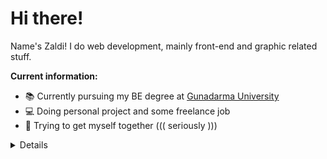 # Hi there!

Name's Zaldi! I do web development, mainly front-end and graphic related stuff.

**Current information:**
- 📚 Currently pursuing my BE degree at [Gunadarma University](https://www.gunadarma.ac.id/)
- 💻 Doing personal project and some freelance job
- 🔮 Trying to get myself together ((( seriously )))

<details>My Github Stats
  
[![zaldi's github stats](https://github-readme-stats.vercel.app/api?username=fzld&show_icons=true)](https://github.com/anuraghazra/github-readme-stats)

[![zaldi's most used language](https://github-readme-stats.vercel.app/api/top-langs/?username=fzld&layout=compact)](https://github.com/anuraghazra/github-readme-stats)
</details>
